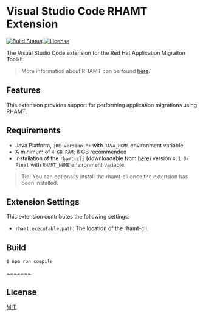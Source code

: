 # Visual Studio Code RHAMT Extension

[![Build Status](https://travis-ci.org/windup/rhamt-vscode-extension.svg?branch=master)](https://travis-ci.org/windup/rhamt-vscode-extension)
[![License](https://img.shields.io/badge/license-MIT-brightgreen.svg)](https://github.com/windup/rhamt-vscode-extension/blob/master/README.md)

The Visual Studio Code extension for the Red Hat Application Migraiton Toolkit.

> More information about RHAMT can be found [here](https://developers.redhat.com/products/rhamt/overview).

## Features

This extension provides support for performing application migrations using RHAMT.

## Requirements

* Java Platform, `JRE version 8+` with `JAVA_HOME` environment variable 
* A minimum of `4 GB RAM`; 8 GB recommended
* Installation of the `rhamt-cli` (downloadable from [here](https://developers.redhat.com/products/rhamt/download/)) version `4.1.0-Final` with `RHAMT_HOME` environment variable.

> Tip: You can optionally install the rhamt-cli once the extension has been installed.

## Extension Settings

This extension contributes the following settings:

* `rhamt.executable.path`: The location of the rhamt-cli. 

## Build

```bash
$ npm run compile
```
=======

## License
[MIT](LICENSE)

